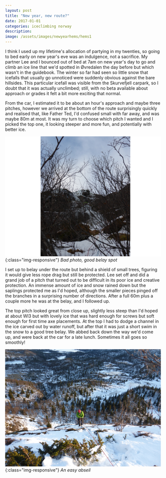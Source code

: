 ```yaml
---
layout: post
title: "New year, new route?"
date: 2017-01-01
categories: iceclimbing norway
description: 
image: /assets/images/newyearhems/hems1
---
```


I think I used up my lifetime's allocation of partying in my twenties, so going to bed early on new year's eve was an indulgence, not a sacrifice. My partner Lee and I bounced out of bed at 7am on new year's day to go and climb an ice line that we'd spotted in Øvredalen the day before but which wasn't in the guidebook. The winter so far had seen so little snow that icefalls that usually go unnoticed were suddenly obvious against the bare hillsides. This particular icefall was visible from the Skurvefjell carpark, so I doubt that it was actually unclimbed; still, with no beta available about approach or grades it felt a bit more exciting that normal. 

From the car, I estimated it to be about an hour's approach and maybe three pitches, however we arrived at the bottom of the route surprisingly quickly and realised that, like Father Ted, I'd confused small with far away, and was maybe 80m at most. It was my turn to choose which pitch I wanted and I picked the top one, it looking steeper and more fun, and potentially with better ice. 

![Hemsedal](/assets/images/newyearhems/hems2.JPG){:class="img-responsive"}
*Bad photo, good belay spot*

I set up to belay under the route but behind a shield of small trees, figuring it would give less rope drag but still be protected. Lee set off and did a grand job of a pitch that turned out to be difficult in its poor ice and creative protection. An immense amount of ice and snow rained down but the saplings protected me as I'd hoped, although the smaller pieces pinged off the branches in a surprising number of directions. After a full 60m plus a couple more he was at the belay, and I followed up.

The top pitch looked great from close up, slightly less steep than I'd hoped at about WI3 but with lovely ice that was hard enough for screws but soft enough for first time axe placements. At the top I had to dodge a channel in the ice carved out by water runoff, but after that it was just a short swim in the snow to a good tree belay. We abbed back down the way we'd come up, and were back at the car for a late lunch. Sometimes it all goes so smoothly!

![Hemsedal](/assets/images/newyearhems/hems3.JPG){:class="img-responsive"}
*An easy abseil*


